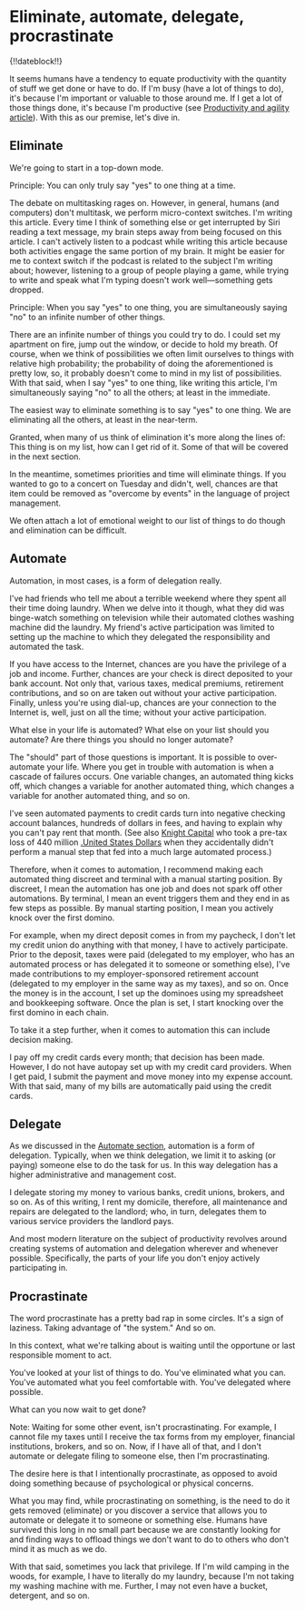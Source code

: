 # Eliminate, automate, delegate, procrastinate

{!!dateblock!!}

It seems humans have a tendency to equate productivity with the quantity of stuff we get done or have to do. If I'm busy (have a lot of things to do), it's because I'm important or valuable to those around me. If I get a lot of those things done, it's because I'm productive (see [Productivity and agility article](/essays-and-editorials/productivity-and-agility/)). With this as our premise, let's dive in.

## Eliminate

We're going to start in a top-down mode.

Principle: You can only truly say "yes" to one thing at a time.

The debate on multitasking rages on. However, in general, humans (and computers) don't multitask, we perform micro-context switches. I'm writing this article. Every time I think of something else or get interrupted by Siri reading a text message, my brain steps away from being focused on this article. I can't actively listen to a podcast while writing this article because both activities engage the same portion of my brain. It might be easier for me to context switch if the podcast is related to the subject I'm writing about; however, listening to a group of people playing a game, while trying to write and speak what I'm typing doesn't work well—something gets dropped.

Principle: When you say "yes" to one thing, you are simultaneously saying "no" to an infinite number of other things.

There are an infinite number of things you could try to do. I could set my apartment on fire, jump out the window, or decide to hold my breath. Of course, when we think of possibilities we often limit ourselves to things with relative high probability; the probability of doing the aforementioned is pretty low, so, it probably doesn't come to mind in my list of possibilities. With that said, when I say "yes" to one thing, like writing this article, I'm simultaneously saying "no" to all the others; at least in the immediate. 

The easiest way to eliminate something is to say "yes" to one thing. We are eliminating all the others, at least in the near-term.

Granted, when many of us think of elimination it's more along the lines of: This thing is on my list, how can I get rid of it. Some of that will be covered in the next section.

In the meantime, sometimes priorities and time will eliminate things. If you wanted to go to a concert on Tuesday and didn't, well, chances are that item could be removed as "overcome by events" in the language of project management.

We often attach a lot of emotional weight to our list of things to do though and elimination can be difficult.

## Automate

Automation, in most cases, is a form of delegation really.

I've had friends who tell me about a terrible weekend where they spent all their time doing laundry. When we delve into it though, what they did was binge-watch something on television while their automated clothes washing machine did the laundry. My friend's active participation was limited to setting up the machine to which they delegated the responsibility and automated the task.

If you have access to the Internet, chances are you have the privilege of a job and income. Further, chances are your check is direct deposited to your bank account. Not only that, various taxes, medical premiums, retirement contributions, and so on are taken out without your active participation. Finally, unless you're using dial-up, chances are your connection to the Internet is, well, just on all the time; without your active participation.

What else in your life is automated? What else on your list should you automate? Are there things you should no longer automate?

The "should" part of those questions is important. It is possible to over-automate your life. Where you get in trouble with automation is when a cascade of failures occurs. One variable changes, an automated thing kicks off, which changes a variable for another automated thing, which changes a variable for another automated thing, and so on.

I've seen automated payments to credit cards turn into negative checking account balances, hundreds of dollars in fees, and having to explain why you can't pay rent that month. (See also [Knight Capital](https://en.wikipedia.org/wiki/Knight_Capital_Group) who took a pre-tax loss of 440 million [.United States Dollars](USD) when they accidentally didn't perform a manual step that fed into a much large automated process.)

Therefore, when it comes to automation, I recommend making each automated thing discreet and terminal with a manual starting position. By discreet, I mean the automation has one job and does not spark off other automations. By terminal, I mean an event triggers them and they end in as few steps as possible. By manual starting position, I mean you actively knock over the first domino.

For example, when my direct deposit comes in from my paycheck, I don't let my credit union do anything with that money, I have to actively participate. Prior to the deposit, taxes were paid (delegated to my employer, who has an automated process or has delegated it to someone or something else), I've made contributions to my employer-sponsored retirement account (delegated to my employer in the same way as my taxes), and so on. Once the money is in the account, I set up the dominoes using my spreadsheet and bookkeeping software. Once the plan is set, I start knocking over the first domino in each chain.

To take it a step further, when it comes to automation this can include decision making.

I pay off my credit cards every month; that decision has been made. However, I do not have autopay set up with my credit card providers. When I get paid, I submit the payment and move money into my expense account. With that said, many of my bills are automatically paid using the credit cards.

## Delegate

As we discussed in the [Automate section](#automate), automation is a form of delegation. Typically, when we think delegation, we limit it to asking (or paying) someone else to do the task for us. In this way delegation has a higher administrative and management cost.

I delegate storing my money to various banks, credit unions, brokers, and so on. As of this writing, I rent my domicile, therefore, all maintenance and repairs are delegated to the landlord; who, in turn, delegates them to various service providers the landlord pays. 

And most modern literature on the subject of productivity revolves around creating systems of automation and delegation wherever and whenever possible. Specifically, the parts of your life you don't enjoy actively participating in.

## Procrastinate

The word procrastinate has a pretty bad rap in some circles. It's a sign of laziness. Taking advantage of "the system." And so on.

In this context, what we're talking about is waiting until the opportune or last responsible moment to act.

You've looked at your list of things to do. You've eliminated what you can. You've automated what you feel comfortable with. You've delegated where possible. 

What can you now wait to get done?

Note: Waiting for some other event, isn't procrastinating. For example, I cannot file my taxes until I receive the tax forms from my employer, financial institutions, brokers, and so on. Now, if I have all of that, and I don't automate or delegate filing to someone else, then I'm procrastinating.

The desire here is that I intentionally procrastinate, as opposed to avoid doing something because of psychological or physical concerns.

What you may find, while procrastinating on something, is the need to do it gets removed (eliminate) or you discover a service that allows you to automate or delegate it to someone or something else. Humans have survived this long in no small part because we are constantly looking for and finding ways to offload things we don't want to do to others who don't mind it as much as we do.

With that said, sometimes you lack that privilege. If I'm wild camping in the woods, for example, I have to literally do my laundry, because I'm not taking my washing machine with me. Further, I may not even have a bucket, detergent, and so on.